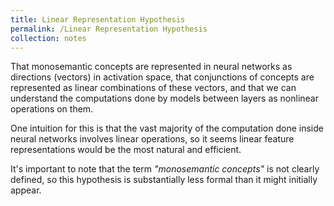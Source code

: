 ```yaml
---
title: Linear Representation Hypothesis
permalink: /Linear Representation Hypothesis
collection: notes
---
```

That monosemantic concepts are represented in neural networks as directions (vectors) in activation space, that conjunctions of concepts are represented as linear combinations of these vectors, and that we can understand the computations done by models between layers as nonlinear operations on them.

One intuition for this is that the vast majority of the computation done inside neural networks involves linear operations, so it seems linear feature representations would be the most natural and efficient.

It's important to note that the term *"monosemantic concepts"* is not clearly defined, so this hypothesis is substantially less formal than it might initially appear.